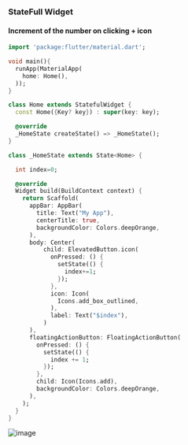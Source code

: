 ### StateFull Widget
#### Increment of the number on clicking + icon

```dart
import 'package:flutter/material.dart';

void main(){
  runApp(MaterialApp(
    home: Home(),
  ));
}

class Home extends StatefulWidget {
  const Home({Key? key}) : super(key: key);

  @override
  _HomeState createState() => _HomeState();
}

class _HomeState extends State<Home> {

  int index=0;

  @override
  Widget build(BuildContext context) {
    return Scaffold(
      appBar: AppBar(
        title: Text("My App"),
        centerTitle: true,
        backgroundColor: Colors.deepOrange,
      ),
      body: Center(
          child: ElevatedButton.icon(
            onPressed: () {
              setState(() {
                index+=1;
              });
            },
            icon: Icon(
              Icons.add_box_outlined,
            ),
            label: Text("$index"),
          )
      ),
      floatingActionButton: FloatingActionButton(
        onPressed: () {
          setState(() {
            index += 1;
          });
        },
        child: Icon(Icons.add),
        backgroundColor: Colors.deepOrange,
      ),
    );
  }
}

```
![image](https://user-images.githubusercontent.com/53931644/127597473-3d87cfab-fbe4-4bc9-bdb7-00efda738987.png)
